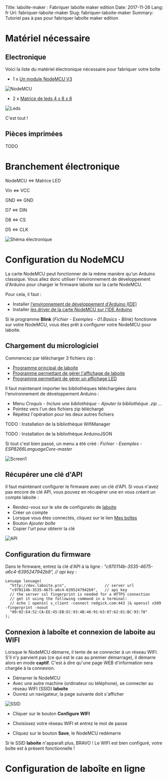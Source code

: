 Title: laboîte-maker : Fabriquer laboîte maker edition
Date: 2017-11-26
Lang: fr
Url: fabriquer-laboite-maker
Slug: fabriquer-laboite-maker
Summary: Tutoriel pas à pas pour fabriquer laboîte maker edition

# Matériel nécessaire
## Electronique
Voici la liste du matériel électronique nécessaire pour fabriquer votre boîte
* 1 x [Un module NodeMCU V3](https://fr.aliexpress.com/item/V2-4M-4FLASH-NodeMcu-Lua-WIFI-Networking-development-board-Based-ESP8266/32647690484.html?spm=a2g0w.search0104.3.17.mm7m5A&ws_ab_test=searchweb0_0,searchweb201602_1_10152_10065_10151_10344_10068_10345_10342_10343_10340_10341_10541_10562_10084_10083_10305_10304_10307_10306_10177_10302_10539_10312_10059_10313_10314_10184_10534_10533_100031_10103_10594_10557_10596_10595_10142_10107,searchweb201603_25,ppcSwitch_5&btsid=2d19ec4e-8572-45eb-89d3-b1ded1d99760&algo_expid=461be88b-0285-458d-8152-ee6c72a80bcb-2&algo_pvid=461be88b-0285-458d-8152-ee6c72a80bcb&rmStoreLevelAB=4)

![NodeMCU]({filename}/images/2017.11.laboite-maker/nodemcu.jpeg)

* 2 x [Matrice de leds 4 x 8 x 8](https://fr.aliexpress.com/item/MAX7219-LED-Microcontr-leur-4-En-1-Affichage-Avec-5-P-Ligne-Dot-matrice-Module-de/32672670896.html?spm=a2g0w.search0104.3.18.oJak6L&ws_ab_test=searchweb0_0%2Csearchweb201602_1_10152_10065_10151_10344_10068_10345_10342_10343_10340_10341_10541_10562_10084_10083_10305_10304_10307_10306_10177_10302_10539_10312_10059_10313_10314_10184_10534_10533_100031_10103_10594_10557_10596_10595_10142_10107%2Csearchweb201603_25%2CppcSwitch_5&btsid=c9481431-ed9d-4aa2-ac69-c6929f8447ad&algo_expid=d938f2cd-f485-48dc-8bfc-b52f354ccc0f-2&algo_pvid=d938f2cd-f485-48dc-8bfc-b52f354ccc0f&rmStoreLevelAB=4)

![Leds]({filename}/images/2017.11.laboite-maker/led-matrix.jpeg)


C'est tout !

## Pièces imprimées

TODO

# Branchement électronique

NodeMCU <=> Matrice LED

Vin <=> VCC

GND <=> GND

D7 <=> DIN

D8 <=> CS

D5 <=> CLK


![Shéma électronique]({filename}/images/2017.11.laboite-maker/laboite-cablage.png)


# Configuration du NodeMCU
La carte NodeMCU peut fonctionner de la même manière qu'un Arduino classique. Vous allez donc utiliser l'environnement de développement d'Arduino pour charger le firmware laboite sur la carte NodeMCU.

Pour cela, il faut :

* Installer [l'environnement de développement d'Arduino (IDE)](https://www.arduino.cc/en/main/software)
* Installer [les driver de la carte NodeMCU sur l'IDE Arduino](http://www.instructables.com/id/Quick-Start-to-Nodemcu-ESP8266-on-Arduino-IDE/)

Si le programme **Blink** (*Fichier - Exemples - 01.Basics - Blink*) fonctionne sur votre NodeMCU, vous êtes prêt à configurer votre NodeMCU pour laboite.

## Chargement du micrologiciel

Commencez par télécharger 3 fichiers zip :

* [Programme principal de laboite](https://github.com/jlebunetel/ESP8266LenuageCore/archive/master.zip)
* [Programme permettant de gérer l'affichage de laboite](https://github.com/jlebunetel/ESP8266LaboiteScreen/archive/master.zip)
* [Programme permettant de gérer un affichage LED](https://github.com/jlebunetel/ESP8266LaboiteMAX72XX/archive/master.zip)

Il faut maintenant importer les bibliothèques téléchargées dans l'environnement de développement Arduino :

* Menu *Croquis - Inclure une bibliothèque - Ajouter la bibliothèque .zip ...*
* Pointez vers l'un des fichiers zip téléchargé
* Répétez l'opération pour les deux autres fichiers

TODO : Installation de la bibliothèque WifiManager

TODO : Installation de la bibliothèque ArduinoJSON

Si tout c'est bien passé, un menu a été créé : *Fichier - Exemples - ESP8266LanguageCore-master*

![Screen1]({filename}/images/2017.11.laboite-maker/arduino-ide.png)

## Récupérer une clé d'API
Il faut maintenant configurer le firmware avec un clé d'API. Si vous n'avez pas encore de clé API, vous pouvez en récupérer une en vous créant un compte laboite :

* Rendez-vous sur le site de configuratio de [laboite](http://dev.laboite.pro/)
* Créer un compte
* Lorsque vous êtes connectés, cliquez sur le lien [Mes boîtes](http://dev.laboite.pro/boites/)
* Bouton *Ajouter boîte*
* Copier l'url pour obtenir la clé

![API]({filename}/images/2017.11.laboite-maker/lenuage.png)

## Configuration du firmware

Dans le firmware, entrez la clé d'API à la ligne : *"c970114b-3535-4675-a6c4-6395247942b9",   // api key* :

    Lenuage lenuage(
      "http://dev.laboite.pro",                 // server url
      "c970114b-3535-4675-a6c4-6395247942b9",   // api key
      // the server ssl fingerprint is needed for a HTTPS connection
      // get it using the following command in a terminal:
      // echo | openssl s_client -connect redgick.com:443 |& openssl x509 -fingerprint -noout
      "09:02:E4:52:CA:EE:45:EB:EC:93:4B:46:91:63:87:62:81:BC:93:78"
    );

## Connexion à laboîte et connexion de laboite au WIFI

Lorsque le NodeMCU démarre, il tente de se connecter à un réseau WIFI. S'il n'y parvient pas (ce qui est le cas au premier démarrage), il démarre alors en mode **captif**. C'est à dire qu'une page WEB d'information sera chargée à la connexion.

* Démarrer le NodeMCU
* Avec une autre machine (ordinateur ou téléphone), se connecter au réseau WIFI (SSID) **laboite**
* Ouvrez un navigateur, la page suivante doit s'afficher

![SSID]({filename}/images/2017.11.laboite-maker/wifimanager.png)

* Cliquer sur le bouton **Configure WIFI**

* Choisissez votre réseau WIFI et entrez le mot de passe
* Cliquez sur le bouton **Save**, le NodeMCU redémarre

Si le SSID **laboite** n'apparaît plus, BRAVO ! Le WIFI est bien configuré, votre boîte est à présent fonctionnelle !

# Configuration de laboîte en ligne
